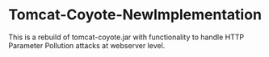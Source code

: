 # Tomcat-Coyote-NewImplementation
This is a rebuild of tomcat-coyote.jar with functionality to handle HTTP Parameter Pollution attacks at webserver level.
